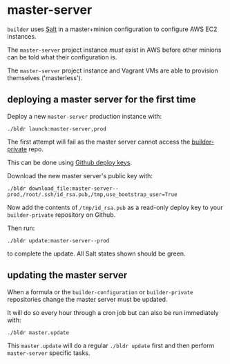 # master-server

`builder` uses [Salt](https://saltproject.io) in a master+minion configuration to configure AWS EC2 instances.

The `master-server` project instance *must* exist in AWS before other minions can be told what their configuration is. 

The `master-server` project instance and Vagrant VMs are able to provision themselves ('masterless').

## deploying a master server for the first time

Deploy a new `master-server` production instance with:

    ./bldr launch:master-server,prod

The first attempt will fail as the master server cannot access the [builder-private](https://github.com/elifesciences/builder-private-example) repo.

This can be done using [Github deploy keys](https://developer.github.com/guides/managing-deploy-keys/#deploy-keys).

Download the new master server's public key with:

    ./bldr download_file:master-server--prod,/root/.ssh/id_rsa.pub,/tmp,use_bootstrap_user=True

Now add the contents of `/tmp/id_rsa.pub` as a read-only deploy key to your `builder-private` repository on Github.

Then run:

    ./bldr update:master-server--prod

to complete the update. All Salt states shown should be green.

## updating the master server

When a formula or the `builder-configuration` or `builder-private` repositories change the master server must be updated.

It will do so every hour through a cron job but can also be run immediately with:

    ./bldr master.update

This `master.update` will do a regular `./bldr update` first and then perform `master-server` specific tasks.
